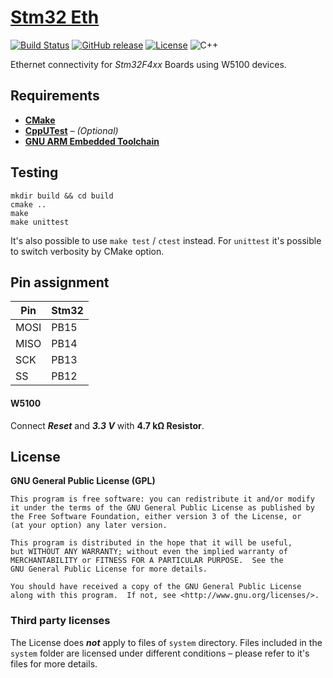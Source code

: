 # [Stm32 Eth](https://github.com/offa/stm32-eth)

[![Build Status](https://travis-ci.org/offa/stm32-eth.svg?branch=master)](https://travis-ci.org/offa/stm32-eth)
[![GitHub release](https://img.shields.io/github/release/offa/stm32-eth.svg)](https://github.com/offa/stm32-eth/releases)
[![License](https://img.shields.io/badge/license-GPLv3-yellow.svg)](LICENSE)
![C++](https://img.shields.io/badge/c++-14-green.svg)

Ethernet connectivity for *Stm32F4xx* Boards using W5100 devices.


## Requirements

 - [**CMake**](http://www.cmake.org/)
 - [**CppUTest**](https://github.com/cpputest/cpputest) – *(Optional)*
 - [**GNU ARM Embedded Toolchain**](https://launchpad.net/gcc-arm-embedded)


## Testing

```
mkdir build && cd build
cmake ..
make
make unittest
```

It's also possible to use `make test` / `ctest` instead. For `unittest` it's possible to switch verbosity by CMake option.


## Pin assignment

| Pin  | Stm32 |
|------|-------|
| MOSI | PB15  |
| MISO | PB14  |
| SCK  | PB13  |
| SS   | PB12  |

#### W5100

Connect ***Reset*** and ***3.3 V*** with **4.7 kΩ Resistor**.


## License

**GNU General Public License (GPL)**

    This program is free software: you can redistribute it and/or modify
    it under the terms of the GNU General Public License as published by
    the Free Software Foundation, either version 3 of the License, or
    (at your option) any later version.

    This program is distributed in the hope that it will be useful,
    but WITHOUT ANY WARRANTY; without even the implied warranty of
    MERCHANTABILITY or FITNESS FOR A PARTICULAR PURPOSE.  See the
    GNU General Public License for more details.

    You should have received a copy of the GNU General Public License
    along with this program.  If not, see <http://www.gnu.org/licenses/>.


### Third party licenses

The License does ***not*** apply to files of `system` directory. Files included in the `system` folder are licensed under different conditions – please refer to it's files for more details.


